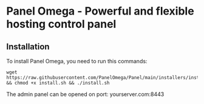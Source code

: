 # Panel Omega - Powerful and flexible hosting control panel


## Installation
To install Panel Omega, you need to run this commands:
```
wget https://raw.githubusercontent.com/PanelOmega/Panel/main/installers/install.sh && chmod +x install.sh && ./install.sh
```
The admin panel can be opened on port: yourserver.com:8443
